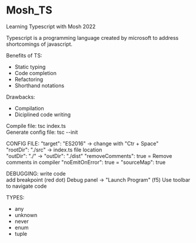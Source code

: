 # Mosh_TS

Learning Typescript with Mosh 2022

Typescript is a programming language created by microsoft to address shortcomings of javascript.

Benefits of TS:

- Static typing
- Code completion
- Refactoring
- Shorthand notations

Drawbacks:

- Compilation
- Diciplined code writing

Compile file: tsc index.ts  
Generate config file: tsc --init

CONFIG FILE:
"target": "ES2016" -> change with "Ctr + Space"  
"rootDir": "./src" -> index.ts file location  
"outDir": "./" -> "outDir": "./dist"
"removeComments": true = Remove comments in compiler
"noEmitOnError": true =
"sourceMap": true

DEBUGGING:
write code  
add breakpoint (red dot)
Debug panel -> "Launch Program" (f5)
Use toolbar to navigate code

TYPES:

- any
- unknown
- never
- enum
- tuple
